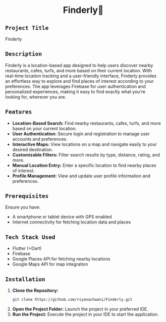 <h1 align="center">
  <a href="#Finderly"></a>
   Finderly📍
</h1>

## `Project Title`
Finderly

## `Description`
Finderly is a location-based app designed to help users discover nearby restaurants, cafes, turfs, and more based on their current location. With real-time location tracking and a user-friendly interface, Finderly provides an effortless way to explore and find places of interest according to your preferences. The app leverages Firebase for user authentication and personalized experiences, making it easy to find exactly what you're looking for, wherever you are.

## `Features`
- **Location-Based Search:** Find nearby restaurants, cafes, turfs, and more based on your current location.
- **User Authentication:** Secure login and registration to manage user accounts and preferences.
- **Interactive Maps:** View locations on a map and navigate easily to your desired destination.
- **Customizable Filters:** Filter search results by type, distance, rating, and more.
- **Manual Location Entry:** Enter a specific location to find nearby places of interest.
- **Profile Management:** View and update user profile information and preferences.

## `Prerequisites`
Ensure you have:
- A smartphone or tablet device with GPS enabled
- Internet connectivity for fetching location data and places

## `Tech Stack Used`
- Flutter (+Dart)
- Firebase
- Google Places API for fetching nearby locations
- Google Maps API for map integration

## `Installation`
1. **Clone the Repository:**
   ```bash
   git clone https://github.com/riyanachwani/Finderly.git
   ```
2. **Open the Project Folder:** Launch the project in your preferred IDE.
3. **Run the Project:** Execute the project in your IDE to start the application.
